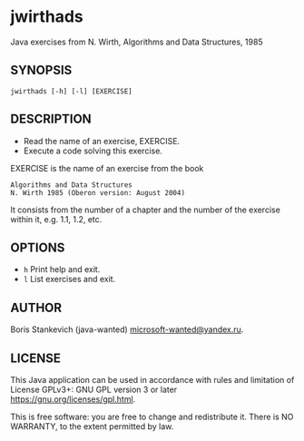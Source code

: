 # jwirthads
Java exercises from N. Wirth, Algorithms and Data Structures, 1985

## SYNOPSIS

```
jwirthads [-h] [-l] [EXERCISE]
```

## DESCRIPTION

  - Read the name of an exercise, EXERCISE.
  - Execute a code solving this exercise.

  EXERCISE is the name of an exercise from the book
  ```
  Algorithms and Data Structures
  N. Wirth 1985 (Oberon version: August 2004)
  ```

  It consists from the number of a chapter and the number of the exercise
  within it, e.g. 1.1, 1.2, etc.

## OPTIONS

  - `h` Print help and exit.
  - `l` List exercises and exit.

## AUTHOR

  Boris Stankevich (java-wanted) <microsoft-wanted@yandex.ru>.

## LICENSE

  This Java application can be used in accordance with rules and limitation of
  License GPLv3+: GNU GPL version 3 or later
  <https://gnu.org/licenses/gpl.html>.

  This is free software: you are free to change and redistribute it. There is NO
  WARRANTY, to the extent permitted by law.
